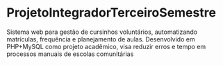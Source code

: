 # ProjetoIntegradorTerceiroSemestre
Sistema web para gestão de cursinhos voluntários, automatizando matrículas, frequência e planejamento de aulas. Desenvolvido em PHP+MySQL como projeto acadêmico, visa reduzir erros e tempo em processos manuais de escolas comunitárias
